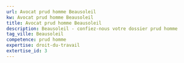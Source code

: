 ```yaml
---
url: Avocat prud homme Beausoleil
kw: Avocat prud homme Beausoleil
title: Avocat prud homme Beausoleil
description: Beausoleil - confiez-nous votre dossier prud homme
tag_ville: Beausoleil
competence: prud homme
expertise: droit-du-travail
extertise_id: 3
---
```

